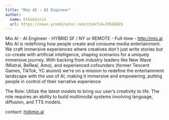 ```yaml
---
title: "Mio AI : AI Engineer"
author:
  name: EthanSutin
  url: https://news.ycombinator.com/item?id=39568026
---
```

Mio AI - AI Engineer - HYBRID SF &#x2F; NY or REMOTE - Full-time - <a href="http:&#x2F;&#x2F;mio.ai" rel="nofollow">http:&#x2F;&#x2F;mio.ai</a> Mio AI is redefining how people create and consume media entertainment. We craft immersive experiences where creatives don&#x27;t just write stories but co-create with artificial intelligence, shaping scenarios for a uniquely immersive journey.
With backing from industry leaders like New Wave (Mistral, BeReal, Amo), and experienced cofounders (former Tencent Games, TikTok, YC alumni) we&#x27;re on a mission to redefine the entertainment landscape with the use of AI, making it immersive and empowering, putting people in control of their narrative experience

The Role: Utilize the latest models to bring our user’s creativity to life. The role requires an ability to build multimodal systems involving language, diffusion, and TTS models.

contact: hi@mio.ai
